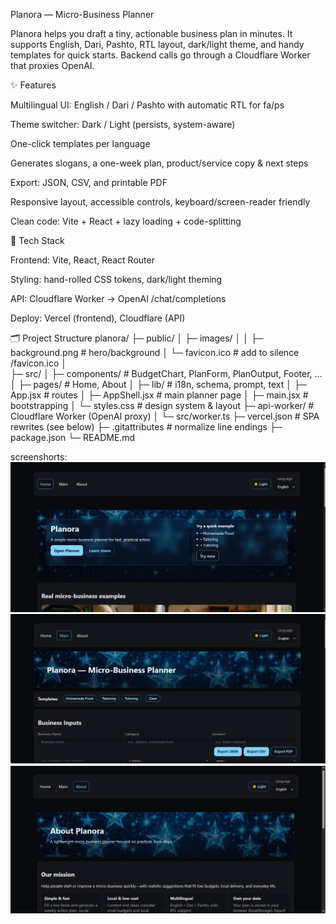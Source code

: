 Planora — Micro-Business Planner

Planora helps you draft a tiny, actionable business plan in minutes.
It supports English, Dari, Pashto, RTL layout, dark/light theme, and handy templates for quick starts.
Backend calls go through a Cloudflare Worker that proxies OpenAI.

✨ Features

Multilingual UI: English / Dari / Pashto with automatic RTL for fa/ps

Theme switcher: Dark / Light (persists, system-aware)

One-click templates per language

Generates slogans, a one-week plan, product/service copy & next steps

Export: JSON, CSV, and printable PDF

Responsive layout, accessible controls, keyboard/screen-reader friendly

Clean code: Vite + React + lazy loading + code-splitting

🧱 Tech Stack

Frontend: Vite, React, React Router

Styling: hand-rolled CSS tokens, dark/light theming

API: Cloudflare Worker → OpenAI /chat/completions

Deploy: Vercel (frontend), Cloudflare (API)

🗂 Project Structure
planora/
├─ public/
│ ├─ images/
│ │ ├─ background.png # hero/background
│ └─ favicon.ico # add to silence /favicon.ico
│  
├─ src/
│ ├─ components/ # BudgetChart, PlanForm, PlanOutput, Footer, ...
│ ├─ pages/ # Home, About
│ ├─ lib/ # i18n, schema, prompt, text
│ ├─ App.jsx # routes
│ ├─ AppShell.jsx # main planner page
│ ├─ main.jsx # bootstrapping
│ └─ styles.css # design system & layout
├─ api-worker/ # Cloudflare Worker (OpenAI proxy)
│ └─ src/worker.ts
├─ vercel.json # SPA rewrites (see below)
├─ .gitattributes # normalize line endings
├─ package.json
└─ README.md

screenshorts:
![Home page](Home.png)
![Main page](Main.png)
![About page](About.png)
